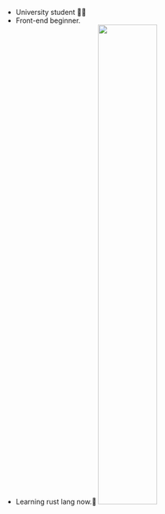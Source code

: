 - University student 🧑‍🎓
- Front-end beginner.
- Learning rust lang now.🦀
<img src="https://wakatime.com/share/@huaiyu/398be16d-c547-4f99-a97d-7355c42c0b5f.svg" style="width:50%;height:50%;"></img>
